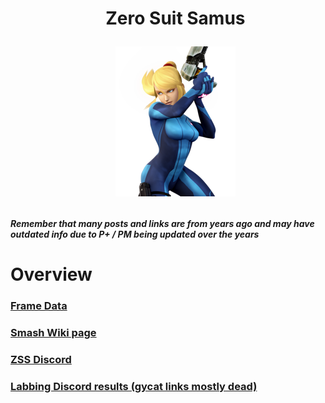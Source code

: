 <div id="toc">
  <ul align="center" style="list-style: none">
      <summary> <h1>
        Zero Suit Samus
        <p><img src="/Images/Characters/Zero Suit Samus.png" alt="ZSS.png"></p>
  </ul>
</div>

<h4> <i>Remember that many posts and links are from years ago and may have outdated info due to P+ / PM being updated over the years</i>

<h1> Overview
<h3> <a href="https://rukaidata.com/P+/Zero%20Suit%20Samus/">Frame Data</a>
<h3> <a href="https://www.ssbwiki.com/Zero_Suit_Samus_(PM)">Smash Wiki page</a>
<h3> <a href="https://discord.com/invite/0o2yVUeOOTwLoyKY">ZSS Discord</a>
<h3> <a href="https://www.reddit.com/r/SSBPM/comments/jaf5mm/labbing_discord_results_zero_suit_samus/">Labbing Discord results (gycat links mostly dead)</a>